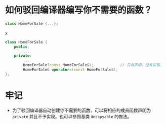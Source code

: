 # 如何驳回编译器编写你不需要的函数？
```c++
class HomeForSale {...};
```

x
```c++
class HomeForSale {
    public:
        ...
    private:
        ...
        HomeForSale(const HomeForSale&);            // 只有声明，没有实现。
        HomeForSale& operator=(const HomeForSale&);
};
```

# 牢记
+ 为了驳回编译器自动创建你不需要的函数，可以将相应的成员函数声明为 `private` 并且不予实现。也可以参照基类 `Uncopyable` 的做法。